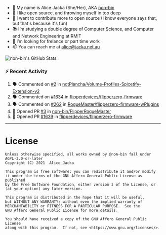 - 👋 My name is Alice Jacka (She/Her), AKA [non-bin][website]
- 💞️ I like open source, and throwing myself in too deep
- 🌱 I want to contribute more to open source (I know everyone says that, but that's because it's fun)
- 📚 I’m studying a double degree of Computer Science, and Computer and Network Engineering at RMIT
- 👀 I’m looking for frelance or part time work
- 📫 You can reach me at [alice@jacka.net.au][email]

<img alt="non-bin's GitHub Stats" src="https://github-readme-stats.vercel.app/api?username=non-bin&count_private=true&show_icons=true&theme=dark&hide_border=true" />

### :zap: Recent Activity

<!--START_SECTION:activity-->
1. 🗣 Commented on [#2](https://github.com/notPlancha/Volume-Profiles-Spicetify-Extension-v2/issues/2) in [notPlancha/Volume-Profiles-Spicetify-Extension-v2](https://github.com/notPlancha/Volume-Profiles-Spicetify-Extension-v2)
2. 🗣 Commented on [#1634](https://github.com/flipperdevices/flipperzero-firmware/issues/1634) in [flipperdevices/flipperzero-firmware](https://github.com/flipperdevices/flipperzero-firmware)
3. 🗣 Commented on [#262](https://github.com/RogueMaster/flipperzero-firmware-wPlugins/issues/262) in [RogueMaster/flipperzero-firmware-wPlugins](https://github.com/RogueMaster/flipperzero-firmware-wPlugins)
4. 💪 Opened PR [#3](https://github.com/non-bin/FlipperRogueMaster/pull/3) in [non-bin/FlipperRogueMaster](https://github.com/non-bin/FlipperRogueMaster)
5. 💪 Opened PR [#1639](https://github.com/flipperdevices/flipperzero-firmware/pull/1639) in [flipperdevices/flipperzero-firmware](https://github.com/flipperdevices/flipperzero-firmware)
<!--END_SECTION:activity-->

---

# License

    Unless otherwise specified, all works owned by @non-bin fall under AGPL-3.0-or-later
    Copyright (C) 2021  Alice Jacka

    This program is free software: you can redistribute it and/or modify
    it under the terms of the GNU Affero General Public License as published
    by the Free Software Foundation, either version 3 of the License, or
    (at your option) any later version.

    This program is distributed in the hope that it will be useful,
    but WITHOUT ANY WARRANTY; without even the implied warranty of
    MERCHANTABILITY or FITNESS FOR A PARTICULAR PURPOSE.  See the
    GNU Affero General Public License for more details.

    You should have received a copy of the GNU Affero General Public License
    along with this program.  If not, see <https://www.gnu.org/licenses/>.
    
[website]: https://hihello.me/p/71c781e8-9bce-4bbe-923f-bb847fcbbebd "HiHello Card"
[email]: mailto:alice@jacka.net.au "alice@jacka.net.au"

<!--
**jamesgeorge007/jamesgeorge007** is a ✨ _special_ ✨ repository because its `README.md` (this file) appears on your GitHub profile.

Here are some ideas to get you started:

- 🌱 I’m currently learning ...
- 👯 I’m looking to collaborate on ...
- 🤔 I’m looking for help with ...
- 💬 Ask me about ...
- 😄 Pronouns: ...
- ⚡ Fun fact: ...
-->

